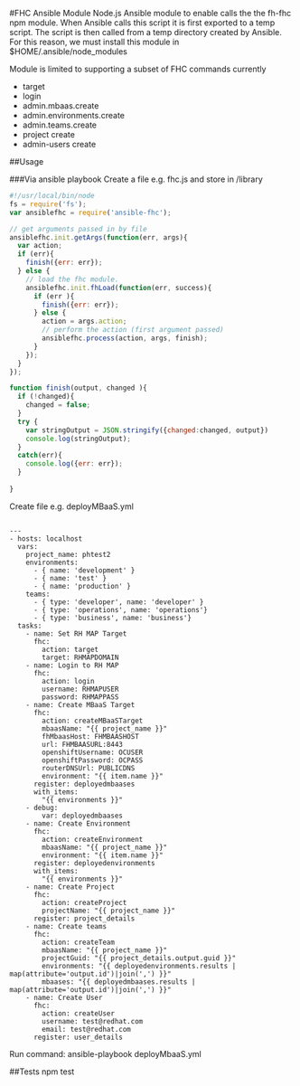 #FHC Ansible Module
Node.js Ansible module to enable calls the the fh-fhc npm module.
When Ansible calls this script it is first exported to a temp script.  The script is then called from a temp directory created by Ansible.
For this reason, we must install this module in $HOME/.ansible/node_modules



Module is limited to supporting a subset of FHC commands currently
* target
* login
* admin.mbaas.create
* admin.environments.create
* admin.teams.create
* project create
* admin-users create

##Usage

###Via ansible playbook
Create a file e.g. fhc.js and store in /library

```js
#!/usr/local/bin/node
fs = require('fs');
var ansiblefhc = require('ansible-fhc');

// get arguments passed in by file
ansiblefhc.init.getArgs(function(err, args){
  var action;
  if (err){
    finish({err: err});
  } else {
    // load the fhc module.
    ansiblefhc.init.fhLoad(function(err, success){
      if (err ){
        finish({err: err});
      } else {
        action = args.action;
        // perform the action (first argument passed)
        ansiblefhc.process(action, args, finish);
      }
    });
  }
});

function finish(output, changed ){
  if (!changed){
    changed = false;
  }
  try {
    var stringOutput = JSON.stringify({changed:changed, output})
    console.log(stringOutput);
  }
  catch(err){
    console.log({err: err});
  }
  
}

```

Create file e.g. deployMBaaS.yml

```

---
- hosts: localhost
  vars: 
    project_name: phtest2
    environments:
      - { name: 'development' }
      - { name: 'test' }
      - { name: 'production' }
    teams:
      - { type: 'developer', name: 'developer' }
      - { type: 'operations', name: 'operations'}
      - { type: 'business', name: 'business'}
  tasks:
    - name: Set RH MAP Target
      fhc:
        action: target
        target: RHMAPDOMAIN
    - name: Login to RH MAP
      fhc:
        action: login
        username: RHMAPUSER
        password: RHMAPPASS
    - name: Create MBaaS Target
      fhc:
        action: createMBaaSTarget
        mbaasName: "{{ project_name }}"
        fhMbaasHost: FHMBAASHOST
        url: FHMBAASURL:8443
        openshiftUsername: OCUSER
        openshiftPassword: OCPASS
        routerDNSUrl: PUBLICDNS
        environment: "{{ item.name }}"
      register: deployedmbaases
      with_items: 
        "{{ environments }}"
    - debug: 
        var: deployedmbaases
    - name: Create Environment
      fhc:
        action: createEnvironment
        mbaasName: "{{ project_name }}"
        environment: "{{ item.name }}"
      register: deployedenvironments
      with_items: 
        "{{ environments }}"
    - name: Create Project
      fhc:
        action: createProject
        projectName: "{{ project_name }}" 
      register: project_details
    - name: Create teams
      fhc:
        action: createTeam
        mbaasName: "{{ project_name }}"
        projectGuid: "{{ project_details.output.guid }}"
        environments: "{{ deployedenvironments.results | map(attribute='output.id')|join(',') }}"
        mbaases: "{{ deployedmbaases.results | map(attribute='output.id')|join(',') }}"
    - name: Create User
      fhc:
        action: createUser
        username: test@redhat.com
        email: test@redhat.com 
      register: user_details

```

Run command: ansible-playbook  deployMbaaS.yml

##Tests
npm test
